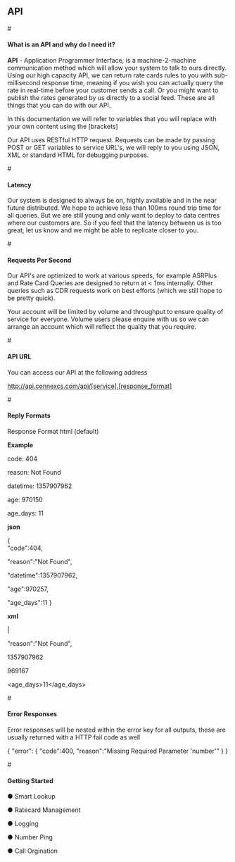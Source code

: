 <h2>API</h2>

#<h4>What is an API and why do I need it?</h4>

<b>API</b> - Application Programmer Interface, is a machine-2-machine communication method which will allow your system to talk to ours directly. Using our high capacity API, we can return rate cards rules to you with sub-millisecond response time, meaning if you wish you can actually query the rate in real-time before your customer sends a call. Or you might want to publish the rates generated by us directly to a social feed. These are all things that you can do with our API.

In this documentation we will refer to variables that you will replace with your own content using the [brackets]

Our API uses RESTful HTTP request. Requests can be made by passing POST or GET variables to service URL's, we will reply to you using JSON, XML or standard HTML for debugging purposes.

#<h4>Latency</h4>

Our system is designed to always be on, highly available and in the near future distributed. We hope to achieve less than 100ms round trip time for all queries. But we are still young and only want to deploy to data centres where our customers are. So if you feel that the latency between us is too great, let us know and we might be able to replicate closer to you.

#<h4>Requests Per Second</h4>

Our API's are optimized to work at various speeds, for example ASRPlus and Rate Card Queries are designed to return at < 1ms internally. Other queries such as CDR requests work on best efforts (which we still hope to be pretty quick).

Your account will be limited by volume and throughput to ensure quality of service for everyone. Volume users please enquire with us so we can arrange an account which will reflect the quality that you require.

#<h4>API URL</h4>

You can access our API at the following address

http://api.connexcs.com/api/[service].[response_format] </code>

#<h4>Reply Formats</h4>

Response Format html (default)      

<b>Example</b>

 code:                404
 
 reason:              Not Found
 
 datetime:            1357907962
 
 age:                 970150
 
 age_days:            11

<b>json</b>

{                        
  "code":404,
 
  "reason":"Not Found",
 
  "datetime":1357907962,
 
  "age":970257,
 
  "age_days":11
}

<b>xml</b>

<?xml version="1.0"?>                        

<asrplus>|

"reason":"Not Found",

<datetime>1357907962</datetime>

<age>969167</age>

<age_days>11</age_days>

</asrplus>

#<h4>Error Responses</h4>

Error responses will be nested within the error key for all outputs, these are usually returned with a HTTP fail code as well

{
"error": {
      "code":400, 
      "reason":"Missing Required Parameter 'number'"
  }
}

#<h4>Getting Started</h4>

&#x25cf; Smart Lookup

&#x25cf; Ratecard Management

&#x25cf; Logging

&#x25cf; Number Ping

&#x25cf; Call Orgination
